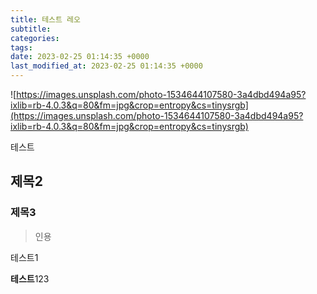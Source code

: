 ```yaml
---
title: 테스트 레오
subtitle: 
categories: 
tags: 
date: 2023-02-25 01:14:35 +0000
last_modified_at: 2023-02-25 01:14:35 +0000
---
```


![https://images.unsplash.com/photo-1534644107580-3a4dbd494a95?ixlib=rb-4.0.3&q=80&fm=jpg&crop=entropy&cs=tinysrgb](https://images.unsplash.com/photo-1534644107580-3a4dbd494a95?ixlib=rb-4.0.3&q=80&fm=jpg&crop=entropy&cs=tinysrgb)

테스트 

## 제목2

### 제목3

> 인용
> 

테스트1

**테스트**123